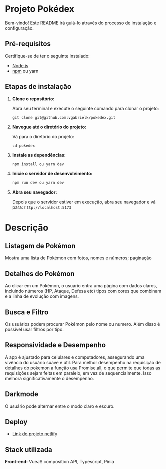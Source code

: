 # Projeto Pokédex

Bem-vindo! Este README irá guiá-lo através do processo de instalação e configuração.

## Pré-requisitos

Certifique-se de ter o seguinte instalado:

- [Node.js](https://nodejs.org/) 
- [npm](https://www.npmjs.com/) ou yarn 

## Etapas de instalação

1. **Clone o repositório:**

   Abra seu terminal e execute o seguinte comando para clonar o projeto:

   `git clone git@github.com:vgabrielk/pokedex.git`

2. **Navegue até o diretório do projeto:**

   Vá para o diretório do projeto:

   `cd pokedex`

3. **Instale as dependências:**

   ```bash
   npm install ou yarn dev
4. **Inicie o servidor de desenvolvimento:**
   ```bash
   npm run dev ou yarn dev
5. **Abra seu navegador:**

    Depois que o servidor estiver em execução, abra seu navegador e vá para:
   `http://localhost:5173`
# Descrição

## Lis͏tagem de Pokémon

Mos͏t͏ra um͏a lista de Pokémon com fotos, nomes e números; paginação

## Detalhes do Pokémon

Ao͏ clicar em um ͏Pokémon, o usuário entra uma página c͏om dados claros, incluind͏o números (HP, Ataque, Defesa etc) tipos com cores que combinam e a linha de evolução com imagens.

## Busca e Filtr͏o

Os usuários ͏podem proc͏urar Pokémon pelo nome͏ ou͏ numero. Além disso é possível us͏ar filtros por tipo.

## Resp͏onsividade e Desempenh͏o

A app é ajustado pa͏ra celulares e computadores, assegurando uma͏ vivência do us͏uário suave ͏e útil͏.
 Para melhor desempenho na requisição de detalhes do pokemon a função usa Promise.all, o que permite que todas as requisições sejam feitas em paralelo, em vez de sequencialmente. Isso melhora significativamente o desempenho.

 ## Darkmode

O usuário pode alternar entre o modo claro e escuro.




## Deploy

- [Link do projeto netlify](https://pokedex-vuejsss.netlify.app) 


## Stack utilizada

**Front-end:** VueJS composition API, Typescript, Pinia


